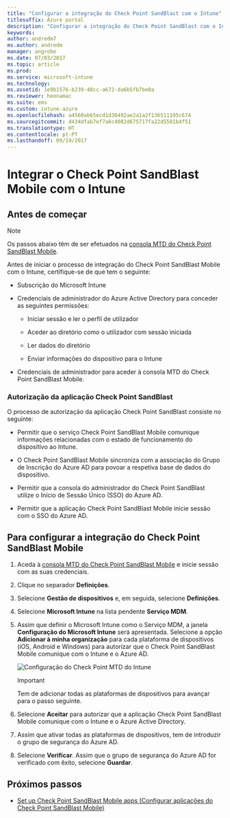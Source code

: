 ```yaml
---
title: "Configurar a integração do Check Point SandBlast com o Intune"
titlesuffix: Azure portal
description: "Configurar a integração do Check Point SandBlast com o Intune"
keywords: 
author: andredm7
ms.author: andredm
manager: angrobe
ms.date: 07/03/2017
ms.topic: article
ms.prod: 
ms.service: microsoft-intune
ms.technology: 
ms.assetid: 1e9b1576-b239-48cc-a672-da6b5fb7be0a
ms.reviewer: heenamac
ms.suite: ems
ms.custom: intune-azure
ms.openlocfilehash: a4560ab65ecd1d30492ae2a1a2f136511195c674
ms.sourcegitcommit: d434dfab7ef7a6c4082d675717fa22d5581b4f51
ms.translationtype: HT
ms.contentlocale: pt-PT
ms.lasthandoff: 09/19/2017
---
```

# <a name="integrate-check-point-sandblast-mobile-with-intune"></a>Integrar o Check Point SandBlast Mobile com o Intune

## <a name="before-you-begin"></a>Antes de começar

> [!NOTE] 
> Os passos abaixo têm de ser efetuados na [consola MTD do Check Point SandBlast Mobile](https://intune-4.eu1.locsec.net/).

Antes de iniciar o processo de integração do Check Point SandBlast Mobile com o Intune, certifique-se de que tem o seguinte:

-   Subscrição do Microsoft Intune

-   Credenciais de administrador do Azure Active Directory para conceder as seguintes permissões:

    -   Iniciar sessão e ler o perfil de utilizador

    -   Aceder ao diretório como o utilizador com sessão iniciada

    -   Ler dados do diretório

    -   Enviar informações do dispositivo para o Intune

-   Credenciais de administrador para aceder à consola MTD do Check Point SandBlast Mobile.

### <a name="check-point-sandblast-app-authorization"></a>Autorização da aplicação Check Point SandBlast

O processo de autorização da aplicação Check Point SandBlast consiste no seguinte:

-   Permitir que o serviço Check Point SandBlast Mobile comunique informações relacionadas com o estado de funcionamento do dispositivo ao Intune.

-   O Check Point SandBlast Mobile sincroniza com a associação do Grupo de Inscrição do Azure AD para povoar a respetiva base de dados do dispositivo.

-   Permitir que a consola do administrador do Check Point SandBlast utilize o Início de Sessão Único (SSO) do Azure AD.

-   Permitir que a aplicação Check Point SandBlast Mobile inicie sessão com o SSO do Azure AD.

## <a name="to-set-up-check-point-sandblast-mobile-integration"></a>Para configurar a integração do Check Point SandBlast Mobile

1.  Aceda à [consola MTD do Check Point SandBlast Mobile](https://intune-4.eu1.locsec.net/) e inicie sessão com as suas credenciais.

2.  Clique no separador **Definições**.

3.  Selecione **Gestão de dispositivos** e, em seguida, selecione **Definições**.

4.  Selecione **Microsoft Intune** na lista pendente **Serviço MDM**.

5.  Assim que definir o Microsoft Intune como o Serviço MDM, a janela **Configuração do Microsoft Intune** será apresentada. Selecione a opção **Adicionar à minha organização** para cada plataforma de dispositivos (iOS, Android e Windows) para autorizar que o Check Point SandBlast Mobile comunique com o Intune e o Azure AD.

    ![Configuração do Check Point MTD do Intune](./media/checkpoint-MTD-1.PNG)

    > [!IMPORTANT]
    > Tem de adicionar todas as plataformas de dispositivos para avançar para o passo seguinte.

6.  Selecione **Aceitar** para autorizar que a aplicação Check Point SandBlast Mobile comunique com o Intune e o Azure Active Directory.

7.  Assim que ativar todas as plataformas de dispositivos, tem de introduzir o grupo de segurança do Azure AD.

8.  Selecione **Verificar**. Assim que o grupo de segurança do Azure AD for verificado com êxito, selecione **Guardar**.

## <a name="next-steps"></a>Próximos passos

- [Set up Check Point SandBlast Mobile apps (Configurar aplicações do Check Point SandBlast Mobile)](mtd-apps-ios-app-configuration-policy-add-assign.md)